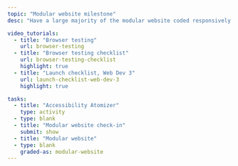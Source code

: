 ```yaml
---
topic: "Modular website milestone"
desc: "Have a large majority of the modular website coded responsively & functioning."

video_tutorials:
  - title: "Browser testing"
    url: browser-testing
  - title: "Browser testing checklist"
    url: browser-testing-checklist
    highlight: true
  - title: "Launch checklist, Web Dev 3"
    url: launch-checklist-web-dev-3
    highlight: true

tasks:
  - title: "Accessibility Atomizer"
    type: activity
  - type: blank
  - title: "Modular website check-in"
    submit: show
  - title: "Modular website"
  - type: blank
    graded-as: modular-website
---
```

